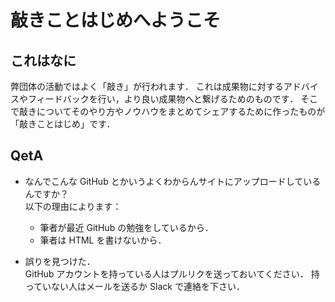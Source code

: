 # 敲きことはじめへようこそ

## これはなに

弊団体の活動ではよく「敲き」が行われます．
これは成果物に対するアドバイスやフィードバックを行い，より良い成果物へと繋げるためのものです．
そこで敲きについてそのやり方やノウハウをまとめてシェアするために作ったものが「敲きことはじめ」です．

## QetA

- なんでこんな GitHub とかいうよくわからんサイトにアップロードしているんですか？  
  以下の理由によります：

  - 筆者が最近 GitHub の勉強をしているから．
  - 筆者は HTML を書けないから．

- 誤りを見つけた．  
  GitHub アカウントを持っている人はプルリクを送っておいてください．
  持っていない人はメールを送るか Slack で連絡を下さい．
